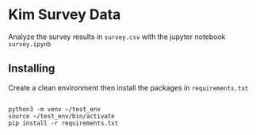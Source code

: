 # Kim Survey Data

Analyze the survey results in `survey.csv` with the jupyter notebook `survey.ipynb`

## Installing

Create a clean environment then install the packages in `requirements.txt`

```{bash}

python3 -m venv ~/test_env
source ~/test_env/bin/activate
pip install -r requirements.txt

```
